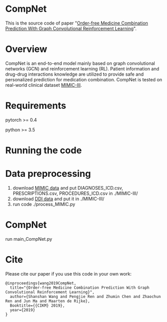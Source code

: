 CompNet
====

This is the source code of paper "[Order-free Medicine Combination Prediction With Graph
Convolutional Reinforcement Learning](https://github.com/WOW5678/CompNet/blob/master/CompNet_cikm2019.pdf)".

Overview
====
CompNet is an end-to-end model mainly based on graph convolutional networks (GCN) and reinforcement learning (RL). Patient information and  drug-drug interactions knowledge are utilized to provide safe and personalized prediction for  medication combination. CompNet is tested on real-world clinical dataset [MIMIC-III](https://mimic.physionet.org/).

Requirements
=====
pytorch >= 0.4

python >= 3.5

Running the code
=====

Data preprocessing
===
1. download [MIMIC data](https://mimic.physionet.org/) and put DIAGNOSES_ICD.csv, PRESCRIPTIONS.csv, PROCEDURES_ICD.csv in ./MIMIC-III/
2. download [DDI data](https://www.dropbox.com/s/8os4pd2zmp2jemd/drug-DDI.csv?dl=0) and put it in ./MIMIC-III/
3. run code ./process_MIMIC.py

CompNet
=====
run main_CompNet.py

Cite
====
Please cite our paper if you use this code in your own work:

```
@inproceedings{wang2019CompNet,
  title="{Order-free Medicine Combination Prediction With Graph Convolutional Reinforcement Learning}",
  author={Shanshan Wang and Pengjie Ren and Zhumin Chen and Zhaochun Ren and Jun Ma and Maarten de Rijke},
  Booktitle={{CIKM} 2019},
  year={2019}
}
```
